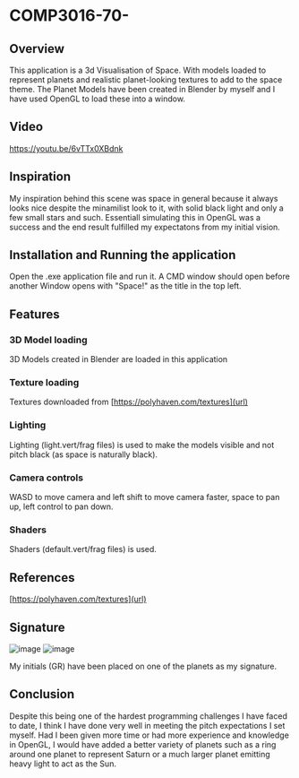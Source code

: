 # COMP3016-70-
## Overview
This application is a 3d Visualisation of Space. With models loaded to represent planets and realistic planet-looking textures to add to the space theme.
The Planet Models have been created in Blender by myself and I have used OpenGL to load these into a window.

## Video 
https://youtu.be/6vTTx0XBdnk


## Inspiration
My inspiration behind this scene was space in general because it always looks nice despite the minamilist look to it, with solid black light and only a few small stars and such.
Essentiall simulating this in OpenGL was a success and the end result fulfilled my expectatons from my initial vision.

## Installation and Running the application
Open the .exe application file and run it. A CMD window should open before another Window opens with "Space!" as the title in the top left.

## Features
### 3D Model loading
3D Models created in Blender are loaded in this application

### Texture loading
Textures downloaded from [https://polyhaven.com/textures](url)


### Lighting
Lighting (light.vert/frag files) is used to make the models visible and not pitch black (as space is naturally black).
### Camera controls
WASD to move camera and left shift to move camera faster, space to pan up, left control to pan down.
### Shaders
Shaders (default.vert/frag files) is used.
## References
[https://polyhaven.com/textures](url)

## Signature
![image](https://github.com/Grog02/COMP3016-70-/assets/91668510/d3e9c02d-22ae-4b06-a45d-a3654fd09f35)
![image](https://github.com/Grog02/COMP3016-70-/assets/91668510/decfe159-9d4b-47ee-a84e-8249fc904b5d)


My initials (GR) have been placed on one of the planets as my signature.

## Conclusion
Despite this being one of the hardest programming challenges I have faced to date, I think I have done very well in meeting the pitch expectations I set myself. 
Had I been given more time or had more experience and knowledge in OpenGL, I would have added a better variety of planets such as a ring around one planet to represent Saturn or a much larger planet emitting heavy light to act as the Sun.
